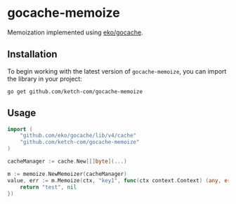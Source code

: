 # gocache-memoize

Memoization implemented using [eko/gocache](github.com/eko/gocache).

## Installation

To begin working with the latest version of `gocache-memoize`, you can import the library in your project:

```
go get github.com/ketch-com/gocache-memoize
```

## Usage

```go
import (
	"github.com/eko/gocache/lib/v4/cache"
	"github.com/ketch-com/gocache-memoize"
)

cacheManager := cache.New[[]byte](...)

m := memoize.NewMemoizer(cacheManager)
value, err := m.Memoize(ctx, "key1", func(ctx context.Context) (any, error) {
	return "test", nil
})
```
